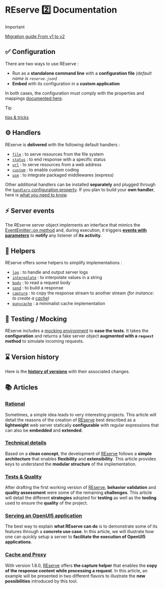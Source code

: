 # REserve 2️⃣ Documentation

> [!IMPORTANT]
> [Migration guide From v1 to v2](v1_to_v2.md)

## ✅ Configuration

There are two ways to use REserve :
* Run as a **standalone command line** with a **configuration file** *(default name is `reserve.json`)*
* **Embed** with its configuration in a **custom application**

In both cases, the configuration must comply with the properties and mappings [documented here](configuration.md).

> [!TIP]
> [tips & tricks](tips-and-tricks.md)

## ⚙ Handlers

REserve is **delivered** with the following default handlers :

* [`file`](file.md) : to serve resources from the file system
* [`status`](status.md) : to end response with a specific status
* [`url`](url.md) : to serve resources from a web address
* [`custom`](custom.md) : to enable custom coding
* [`use`](use.md) : to integrate packaged middlewares (express)

Other additional handlers can be installed **separately** and plugged through the [`handlers` configuration property](configuration.md#handlers).
If you plan to build your **own handler**, here is [what you need to know](handler.md).

## ⚡ Server events

The REserve server object implements an interface that mimics the [EventEmitter::on method](https://nodejs.org/api/events.html#emitteroneventname-listener) and, during execution, it triggers [**events with parameters**](events.md) to **notify** any listener of **its activity**.

## 🧰 Helpers

REserve offers some helpers to simplify implementations :
* [`log`](log.md) : to handle and output server logs
* [`interpolate`](interpolate.md) : to interpolate values in a string
* [`body`](body.md) : to read a request body
* [`send`](send.md) : to build a response
* [`capture`](capture.md) : to copy the response stream to another stream *(for instance: to create a [cache](cache%20and%20proxy.md))*
* [`punycache`](https://www.npmjs.com/package/punycache) : a minimalist cache implementation

## 🧪 Testing / Mocking

REserve includes a [mocking environment](mocking.md) to **ease the tests**. It takes the **configuration** and returns a fake server object **augmented with a `request` method** to simulate incoming requests.

## ⌛ Version history

Here is the [**history of versions**](history.md) with their associated changes.

## 📚 Articles

### [Rational](rational.md)

Sometimes, a simple idea leads to very interesting projects.
This article will detail the reasons of the creation of [REserve](https://www.npmjs.com/package/reserve) best described as a **lightweight** web server statically **configurable** with regular expressions that can also be **embedded** and **extended**.

### [Technical details](technical%20details.md)

Based on a **clean concept**, the development of [REserve](https://www.npmjs.com/package/reserve) follows a **simple architecture** that enables **flexibility** and **extensibility**. This article provides keys to understand the **modular structure** of the implementation.

### [Tests & Quality](tests%20and%20quality.md)
After drafting the first working version of [REserve](https://npmjs.com/package/reserve), **behavior validation** and **quality assessment** were some of the remaining **challenges**. This article will detail the different **strategies** adopted for **testing** as well as the **tooling** used to ensure the **quality** of the project.

### [Serving an OpenUI5 application](openui5.md)

The best way to explain **what REserve can do** is to demonstrate some of its features through a **concrete use case**.
In this article, we will illustrate how one can quickly setup a server to **facilitate the execution of OpenUI5 applications**.

### [Cache and Proxy](cache%20and%20proxy.md)

With version 1.8.0, [REserve](https://www.npmjs.com/package/reserve) offers **the capture helper** that enables the **copy of the response content while processing a request**. In this article, an example will be presented in two different flavors to illustrate the **new possibilities** introduced by this tool.
